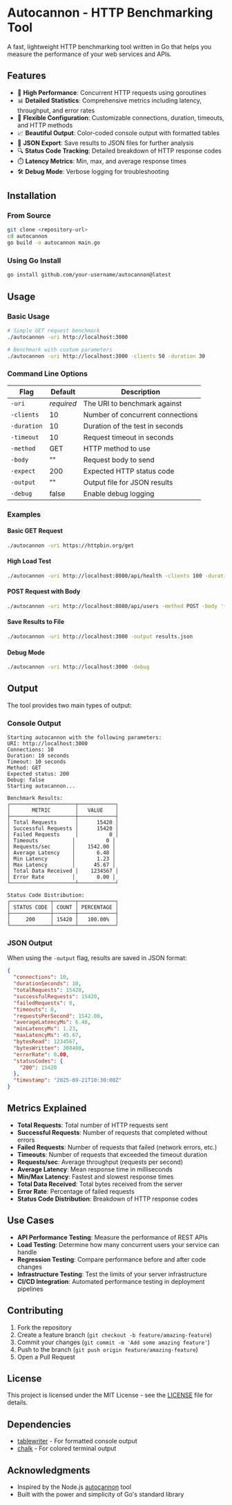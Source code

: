 # Autocannon - HTTP Benchmarking Tool

A fast, lightweight HTTP benchmarking tool written in Go that helps you measure the performance of your web services and APIs.

## Features

- 🚀 **High Performance**: Concurrent HTTP requests using goroutines
- 📊 **Detailed Statistics**: Comprehensive metrics including latency, throughput, and error rates
- 🎯 **Flexible Configuration**: Customizable connections, duration, timeouts, and HTTP methods
- 📈 **Beautiful Output**: Color-coded console output with formatted tables
- 💾 **JSON Export**: Save results to JSON files for further analysis
- 🔍 **Status Code Tracking**: Detailed breakdown of HTTP response codes
- ⏱️ **Latency Metrics**: Min, max, and average response times
- 🛠️ **Debug Mode**: Verbose logging for troubleshooting

## Installation

### From Source

```bash
git clone <repository-url>
cd autocannon
go build -o autocannon main.go
```

### Using Go Install

```bash
go install github.com/your-username/autocannon@latest
```

## Usage

### Basic Usage

```bash
# Simple GET request benchmark
./autocannon -uri http://localhost:3000

# Benchmark with custom parameters
./autocannon -uri http://localhost:3000 -clients 50 -duration 30
```

### Command Line Options

| Flag | Default | Description |
|------|---------|-------------|
| `-uri` | *required* | The URI to benchmark against |
| `-clients` | 10 | Number of concurrent connections |
| `-duration` | 10 | Duration of the test in seconds |
| `-timeout` | 10 | Request timeout in seconds |
| `-method` | GET | HTTP method to use |
| `-body` | "" | Request body to send |
| `-expect` | 200 | Expected HTTP status code |
| `-output` | "" | Output file for JSON results |
| `-debug` | false | Enable debug logging |

### Examples

#### Basic GET Request
```bash
./autocannon -uri https://httpbin.org/get
```

#### High Load Test
```bash
./autocannon -uri http://localhost:8080/api/health -clients 100 -duration 60
```

#### POST Request with Body
```bash
./autocannon -uri http://localhost:8080/api/users -method POST -body '{"name":"test"}'
```

#### Save Results to File
```bash
./autocannon -uri http://localhost:3000 -output results.json
```

#### Debug Mode
```bash
./autocannon -uri http://localhost:3000 -debug
```

## Output

The tool provides two main types of output:

### Console Output

```
Starting autocannon with the following parameters:
URI: http://localhost:3000
Connections: 10
Duration: 10 seconds
Timeout: 10 seconds
Method: GET
Expected status: 200
Debug: false
Starting autocannon...

Benchmark Results:
┌─────────────────────┬────────────┐
│       METRIC        │   VALUE    │
├─────────────────────┼────────────┤
│ Total Requests      │      15420 │
│ Successful Requests │      15420 │
│ Failed Requests     │          0 │
│ Timeouts           │          0 │
│ Requests/sec       │    1542.00 │
│ Average Latency    │       6.48 │
│ Min Latency        │       1.23 │
│ Max Latency        │      45.67 │
│ Total Data Received │    1234567 │
│ Error Rate         │       0.00 │
└─────────────────────┴────────────┘

Status Code Distribution:
┌─────────────┬───────┬────────────┐
│ STATUS CODE │ COUNT │ PERCENTAGE │
├─────────────┼───────┼────────────┤
│     200     │ 15420 │   100.00%  │
└─────────────┴───────┴────────────┘
```

### JSON Output

When using the `-output` flag, results are saved in JSON format:

```json
{
  "connections": 10,
  "durationSeconds": 10,
  "totalRequests": 15420,
  "successfulRequests": 15420,
  "failedRequests": 0,
  "timeouts": 0,
  "requestsPerSecond": 1542.00,
  "averageLatencyMs": 6.48,
  "minLatencyMs": 1.23,
  "maxLatencyMs": 45.67,
  "bytesRead": 1234567,
  "bytesWritten": 308400,
  "errorRate": 0.00,
  "statusCodes": {
    "200": 15420
  },
  "timestamp": "2025-09-21T10:30:00Z"
}
```

## Metrics Explained

- **Total Requests**: Total number of HTTP requests sent
- **Successful Requests**: Number of requests that completed without errors
- **Failed Requests**: Number of requests that failed (network errors, etc.)
- **Timeouts**: Number of requests that exceeded the timeout duration
- **Requests/sec**: Average throughput (requests per second)
- **Average Latency**: Mean response time in milliseconds
- **Min/Max Latency**: Fastest and slowest response times
- **Total Data Received**: Total bytes received from the server
- **Error Rate**: Percentage of failed requests
- **Status Code Distribution**: Breakdown of HTTP response codes

## Use Cases

- **API Performance Testing**: Measure the performance of REST APIs
- **Load Testing**: Determine how many concurrent users your service can handle
- **Regression Testing**: Compare performance before and after code changes
- **Infrastructure Testing**: Test the limits of your server infrastructure
- **CI/CD Integration**: Automated performance testing in deployment pipelines

## Contributing

1. Fork the repository
2. Create a feature branch (`git checkout -b feature/amazing-feature`)
3. Commit your changes (`git commit -m 'Add some amazing feature'`)
4. Push to the branch (`git push origin feature/amazing-feature`)
5. Open a Pull Request

## License

This project is licensed under the MIT License - see the [LICENSE](LICENSE) file for details.

## Dependencies

- [tablewriter](https://github.com/olekukonko/tablewriter) - For formatted console output
- [chalk](https://github.com/ttacon/chalk) - For colored terminal output

## Acknowledgments

- Inspired by the Node.js [autocannon](https://github.com/mcollina/autocannon) tool
- Built with the power and simplicity of Go's standard library
